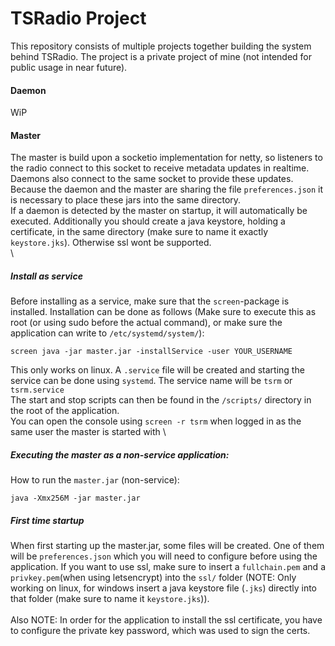# TSRadio Project
This repository consists of multiple projects together building the system behind TSRadio. The project is a private project of mine (not intended for public usage in near future).

#### Daemon
WiP

#### Master
The master is build upon a socketio implementation for netty, so listeners to the radio connect to this socket to receive metadata updates in realtime.\
Daemons also connect to the same socket to provide these updates.
Because the daemon and the master are sharing the file ``preferences.json`` it is necessary to place these jars into the same directory.\
If a daemon is detected by the master on startup, it will automatically be executed.
Additionally you should create a java keystore, holding a certificate, in the same directory (make sure to name it exactly ``keystore.jks``). Otherwise ssl wont be supported.\
 \
##### Install as service
Before installing as a service, make sure that the ``screen``-package is installed.
Installation can be done as follows (Make sure to execute this as root (or using sudo before the actual command), or make sure the application can write to ``/etc/systemd/system/``):
```
screen java -jar master.jar -installService -user YOUR_USERNAME
```
This only works on linux. A ``.service`` file will be created and starting the service can be done using ``systemd``. The service name will be ``tsrm`` or ``tsrm.service``\
The start and stop scripts can then be found in the ``/scripts/`` directory in the root of the application. \
You can open the console using ``screen -r tsrm`` when logged in as the same user the master is started with
 \
##### Executing the master as a non-service application:
How to run the ``master.jar`` (non-service):
```
java -Xmx256M -jar master.jar
```

##### First time startup
When first starting up the master.jar, some files will be created. One of them will be ``preferences.json`` which you will need to configure before using the application.
If you want to use ssl, make sure to insert a ``fullchain.pem`` and a ``privkey.pem``(when using letsencrypt) into the ``ssl/`` folder (NOTE: Only working on linux, for windows insert a java keystore file (``.jks``) directly into that folder (make sure to name it ``keystore.jks``)). \
 \
Also NOTE: In order for the application to install the ssl certificate, you have to configure the private key password, which was used to sign the certs.
